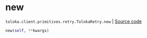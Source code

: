 # new
`toloka.client.primitives.retry.TolokaRetry.new` | [Source code](https://github.com/Toloka/toloka-kit/blob/v0.1.25/src/client/primitives/retry.py#L50)

```python
new(self, **kwargs)
```

